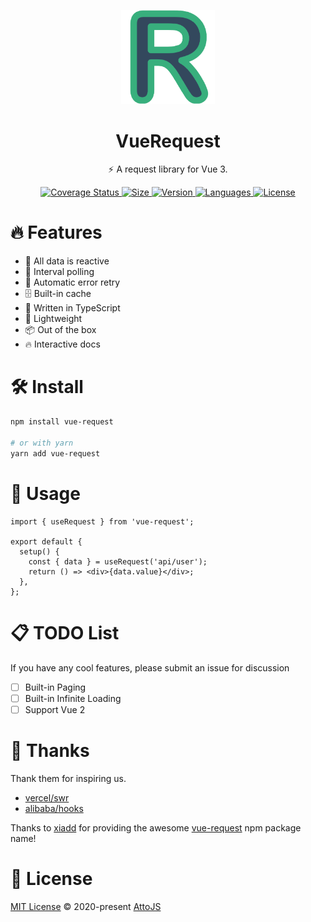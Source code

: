<p align="center">
  <img
    width="150"
    src="https://raw.githubusercontent.com/AttoJS/art/master/vue-request-logo.png"
    alt="VueRequest logo"
  />
</p>
<h1 align="center">VueRequest</h1>
<div align="center">
  <p align="center">⚡️ A request library for Vue 3.</p>
  <a href="https://codecov.io/github/attojs/vue-request?branch=master">
    <img
      src="https://img.shields.io/codecov/c/github/attojs/vue-request?token=NW2XVQWGPP"
      alt="Coverage Status"
    />
  </a>
  <a href="https://npmcharts.com/compare/vue-request?minimal=true">
    <img src="https://img.shields.io/bundlephobia/min/vue-request.svg" alt="Size" />
  </a>
  <a href="https://www.npmjs.com/package/vue-request">
    <img src="https://img.shields.io/npm/v/vue-request" alt="Version" />
  </a>
  <a href="https://www.npmjs.com/package/vue-request">
    <img src="https://img.shields.io/github/languages/top/attojs/vue-request" alt="Languages" />
  </a>
  <a href="https://www.npmjs.com/package/vue-request">
    <img src="https://img.shields.io/npm/l/vue-request" alt="License" />
  </a>
</div>

# 🔥 Features

- 🚀 All data is reactive
- 🔄 Interval polling
- 🤖 Automatic error retry
- 🗄 Built-in cache
- 📠 Written in TypeScript
- 🍃 Lightweight
- 📦 Out of the box
- 🔥 Interactive docs

# 🛠 Install

```bash
npm install vue-request

# or with yarn
yarn add vue-request
```

# 🔌 Usage

```tsx
import { useRequest } from 'vue-request';

export default {
  setup() {
    const { data } = useRequest('api/user');
    return () => <div>{data.value}</div>;
  },
};
```

# 📋 TODO List

If you have any cool features, please submit an issue for discussion

- [ ] Built-in Paging
- [ ] Built-in Infinite Loading
- [ ] Support Vue 2

# 🌸 Thanks

Thank them for inspiring us.

- [vercel/swr](https://github.com/vercel/swr)
- [alibaba/hooks](https://ahooks.js.org/hooks/async#userequest)

Thanks to [xiadd](https://github.com/xiadd) for providing the awesome [vue-request](https://www.npmjs.com/package/vue-request) npm package name!

# 📄 License

[MIT License](https://github.com/AttoJS/vue-request/blob/master/LICENSE) © 2020-present [AttoJS](https://github.com/AttoJS)
